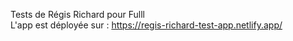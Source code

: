 Tests de Régis Richard pour Fulll\
L'app est déployée sur : https://regis-richard-test-app.netlify.app/
